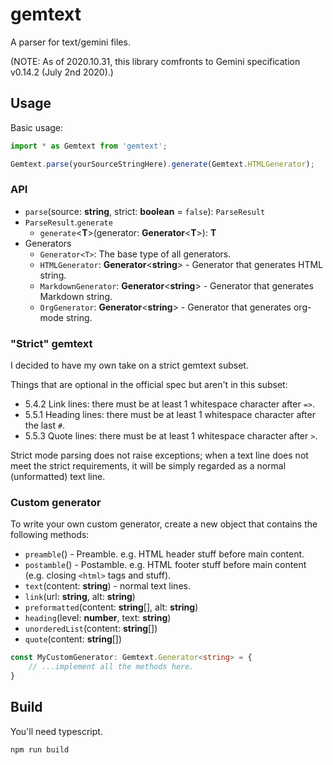 # gemtext

A parser for text/gemini files.

(NOTE: As of 2020.10.31, this library comfronts to Gemini specification v0.14.2 (July 2nd 2020).)

## Usage

Basic usage:

``` typescript
import * as Gemtext from 'gemtext';

Gemtext.parse(yourSourceStringHere).generate(Gemtext.HTMLGenerator);
```

### API

+ `parse`(source: **string**, strict: **boolean** = `false`): `ParseResult`
+ `ParseResult`.`generate`
  - `generate`<**T**>(generator: **Generator**<**T**>): **T**
+ Generators
  - `Generator<T>`: The base type of all generators.
  - `HTMLGenerator`: **Generator**<**string**> - Generator that generates HTML string.
  - `MarkdownGenerator`: **Generator**<**string**> - Generator that generates Markdown string.
  - `OrgGenerator`: **Generator**<**string**> - Generator that generates org-mode string.

### "Strict" gemtext

I decided to have my own take on a strict gemtext subset.

Things that are optional in the official spec but aren't in this subset:

+ 5.4.2 Link lines: there must be at least 1 whitespace character after `=>`.
+ 5.5.1 Heading lines: there must be at least 1 whitespace character after the last `#`.
+ 5.5.3 Quote lines: there must be at least 1 whitespace character after `>`.

Strict mode parsing does not raise exceptions; when a text line does not meet the strict requirements, it will be simply regarded as a normal (unformatted) text line.

### Custom generator

To write your own custom generator, create a new object that contains the following methods:

+ `preamble`() - Preamble. e.g. HTML header stuff before main content.
+ `postamble`() - Postamble. e.g. HTML footer stuff before main content (e.g. closing `<html>` tags and stuff).
+ `text`(content: **string**) - normal text lines.
+ `link`(url: **string**, alt: **string**)
+ `preformatted`(content: **string**[], alt: **string**)
+ `heading`(level: **number**, text: **string**)
+ `unorderedList`(content: **string**[])
+ `quote`(content: **string**[])

``` typescript
const MyCustomGenerator: Gemtext.Generator<string> = {
    // ...implement all the methods here.
}
```

## Build

You'll need typescript.

```
npm run build
```
